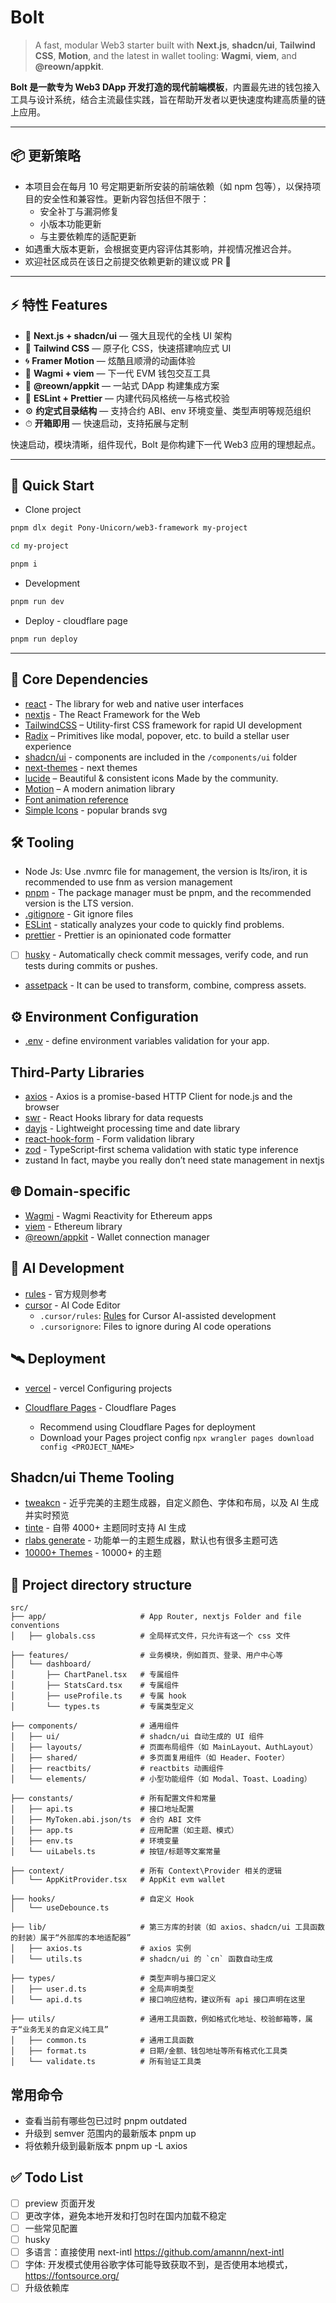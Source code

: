 # Bolt

> A fast, modular Web3 starter built with **Next.js**, **shadcn/ui**, **Tailwind CSS**, **Motion**, and the latest in wallet tooling: **Wagmi**, **viem**, and **@reown/appkit**.

**Bolt 是一款专为 Web3 DApp 开发打造的现代前端模板**，内置最先进的钱包接入工具与设计系统，结合主流最佳实践，旨在帮助开发者以更快速度构建高质量的链上应用。

---

## 📦 更新策略

- 本项目会在每月 10 号定期更新所安装的前端依赖（如 npm 包等），以保持项目的安全性和兼容性。更新内容包括但不限于：
  - 安全补丁与漏洞修复
  - 小版本功能更新
  - 与主要依赖库的适配更新
- 如遇重大版本更新，会根据变更内容评估其影响，并视情况推迟合并。
- 欢迎社区成员在该日之前提交依赖更新的建议或 PR 🙌

---

## ⚡️ 特性 Features

- 🧱 **Next.js + shadcn/ui** — 强大且现代的全栈 UI 架构
- 🎨 **Tailwind CSS** — 原子化 CSS，快速搭建响应式 UI
- 🌀 **Framer Motion** — 炫酷且顺滑的动画体验
- 🔐 **Wagmi + viem** — 下一代 EVM 钱包交互工具
- 🚀 **@reown/appkit** — 一站式 DApp 构建集成方案
- 🧹 **ESLint + Prettier** — 内建代码风格统一与格式校验
- ⚙️ **约定式目录结构** — 支持合约 ABI、env 环境变量、类型声明等规范组织
- ⏱ **开箱即用** — 快速启动，支持拓展与定制

快速启动，模块清晰，组件现代，Bolt 是你构建下一代 Web3 应用的理想起点。

---

## 🚀 Quick Start

- Clone project

```bash
pnpm dlx degit Pony-Unicorn/web3-framework my-project

cd my-project

pnpm i
```

- Development

```bash
pnpm run dev
```

- Deploy - cloudflare page

```bash
pnpm run deploy
```

---

## 🧱 Core Dependencies

- [react](https://react.dev/) - The library for web and native user interfaces
- [nextjs](https://nextjs.org/) - The React Framework for the Web
- [TailwindCSS](https://tailwindcss.com) – Utility-first CSS framework for rapid UI development
- [Radix](https://www.radix-ui.com/) – Primitives like modal, popover, etc. to build a stellar user experience
- [shadcn/ui](https://ui.shadcn.com) - components are included in the `/components/ui` folder
- [next-themes](https://github.com/pacocoursey/next-themes) - next themes
- [lucide](https://lucide.dev/) – Beautiful & consistent icons Made by the community.
- [Motion](https://www.framer.com/motion/) – A modern animation library
- [Font animation reference](https://variantvault.chrisabdo.dev/text-variants)
- [Simple Icons](https://simpleicons.org/) - popular brands svg

## 🛠️ Tooling

- Node Js: Use .nvmrc file for management, the version is lts/iron, it is recommended to use fnm as version management
- [pnpm](https://pnpm.io/) - The package manager must be pnpm, and the recommended version is the LTS version.
- [.gitignore](https://git-scm.com/docs/gitignore/zh_HANS-CN) - Git ignore files
- [ESLint](https://eslint.org/) - statically analyzes your code to quickly find problems.
- [prettier](https://prettier.io/) - Prettier is an opinionated code formatter
- [ ] [husky](https://typicode.github.io/husky/zh/get-started.html) - Automatically check commit messages, verify code, and run tests during commits or pushes.
- [assetpack](https://pixijs.io/assetpack/docs/guide/getting-started/installation/) - It can be used to transform, combine, compress assets.

## ⚙️ Environment Configuration

- [.env](https://env.t3.gg/docs/core) - define environment variables validation for your app.

## Third-Party Libraries

- [axios](https://www.axios-http.cn/docs/intro) - Axios is a promise-based HTTP Client for node.js and the browser
- [swr](https://swr.vercel.app/zh-CN) - React Hooks library for data requests
- [dayjs](https://day.js.org/zh-CN/) - Lightweight processing time and date library
- [react-hook-form](https://react-hook-form.com/) - Form validation library
- [zod](https://zod.dev/) - TypeScript-first schema validation with static type inference
- zustand In fact, maybe you really don’t need state management in nextjs

## 🌐 Domain-specific

- [Wagmi](https://wagmi.sh/) - Wagmi Reactivity for Ethereum apps
- [viem](https://viem.sh/) - Ethereum library
- [@reown/appkit](https://docs.reown.com/appkit/next/core/installation) - Wallet connection manager

## 🤖 AI Development

- [rules](https://cursor.directory/rules) - 官方规则参考
- [cursor](https://www.cursor.com/cn) - AI Code Editor
  - `.cursor/rules`: [Rules](https://docs.cursor.com/context/rules#domain-specific-guidance) for Cursor AI-assisted development
  - `.cursorignore`: Files to ignore during AI code operations

## 🛰️ Deployment

- [vercel](https://vercel.com/docs/project-configuration) - vercel Configuring projects
- [Cloudflare Pages](https://developers.cloudflare.com/pages/) - Cloudflare Pages

  - Recommend using Cloudflare Pages for deployment
  - Download your Pages project config `npx wrangler pages download config <PROJECT_NAME>`

## Shadcn/ui Theme Tooling

- [tweakcn](https://tweakcn.com/) - 近乎完美的主题生成器，自定义颜色、字体和布局，以及 AI 生成并实时预览
- [tinte](https://www.tinte.dev/shadcn) - 自带 4000+ 主题同时支持 AI 生成
- [rlabs generate](https://shadcn.rlabs.art/generate) - 功能单一的主题生成器，默认也有很多主题可选
- [10000+ Themes](https://ui.jln.dev/) - 10000+ 的主题

## 📁 Project directory structure

```text
src/
├── app/                     # App Router, nextjs Folder and file conventions
│   ├── globals.css          # 全局样式文件，只允许有这一个 css 文件

├── features/                # 业务模块，例如首页、登录、用户中心等
│   └── dashboard/
│       ├── ChartPanel.tsx   # 专属组件
│       ├── StatsCard.tsx    # 专属组件
│       ├── useProfile.ts    # 专属 hook
│       └── types.ts         # 专属类型定义

├── components/              # 通用组件
│   ├── ui/                  # shadcn/ui 自动生成的 UI 组件
│   ├── layouts/             # 页面布局组件（如 MainLayout、AuthLayout）
│   ├── shared/              # 多页面复用组件（如 Header、Footer）
│   ├── reactbits/           # reactbits 动画组件
│   └── elements/            # 小型功能组件（如 Modal、Toast、Loading）

├── constants/               # 所有配置文件和常量
│   ├── api.ts               # 接口地址配置
│   ├── MyToken.abi.json/ts  # 合约 ABI 文件
│   ├── app.ts               # 应用配置（如主题、模式）
│   ├── env.ts               # 环境变量
│   └── uiLabels.ts          # 按钮/标题等文案常量

├── context/                 # 所有 Context\Provider 相关的逻辑
│   └── AppKitProvider.tsx   # AppKit evm wallet

├── hooks/                   # 自定义 Hook
│   └── useDebounce.ts

├── lib/                     # 第三方库的封装（如 axios、shadcn/ui 工具函数的封装）属于“外部库的本地适配器”
│   ├── axios.ts             # axios 实例
│   └── utils.ts             # shadcn/ui 的 `cn` 函数自动生成

├── types/                   # 类型声明与接口定义
│   ├── user.d.ts            # 全局声明类型
│   └── api.d.ts             # 接口响应结构，建议所有 api 接口声明在这里

├── utils/                   # 通用工具函数，例如格式化地址、校验邮箱等，属于“业务无关的自定义纯工具”
│   ├── common.ts            # 通用工具函数
│   ├── format.ts            # 日期/金额、钱包地址等所有格式化工具类
│   └── validate.ts          # 所有验证工具类
```

## 常用命令

- 查看当前有哪些包已过时 pnpm outdated
- 升级到 semver 范围内的最新版本 pnpm up
- 将依赖升级到最新版本 pnpm up -L axios

## ✅ Todo List

- [ ] preview 页面开发
- [ ] 更改字体，避免本地开发和打包时在国内加载不稳定
- [ ] 一些常见配置
- [ ] husky
- [ ] 多语言：直接使用 next-intl https://github.com/amannn/next-intl
- [ ] 字体: 开发模式使用谷歌字体可能导致获取不到，是否使用本地模式，https://fontsource.org/
- [ ] 升级依赖库
